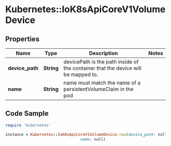 # Kubernetes::IoK8sApiCoreV1VolumeDevice

## Properties

Name | Type | Description | Notes
------------ | ------------- | ------------- | -------------
**device_path** | **String** | devicePath is the path inside of the container that the device will be mapped to. | 
**name** | **String** | name must match the name of a persistentVolumeClaim in the pod | 

## Code Sample

```ruby
require 'Kubernetes'

instance = Kubernetes::IoK8sApiCoreV1VolumeDevice.new(device_path: null,
                                 name: null)
```



